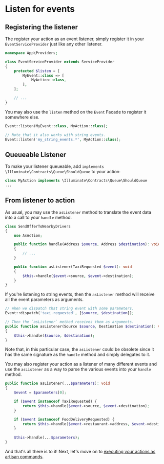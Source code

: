 # Listen for events

## Registering the listener

The register your action as an event listener, simply register it in your `EventServiceProvider` just like any other listener.

```php
namespace App\Providers;

class EventServiceProvider extends ServiceProvider
{
    protected $listen = [
        MyEvent::class => [
            MyAction::class,
        ],
    ];

    // ...
}
```

You may also use the `listen` method on the `Event` Facade to register it somewhere else.

```php
Event::listen(MyEvent::class, MyAction::class);

// Note that it also works with string events.
Event::listen('my_string_events.*', MyAction::class);
```

## Queueable Listener

To make your listener queueable, add `implements \Illuminate\Contracts\Queue\ShouldQueue` to your action:

```php
class MyAction implements \Illuminate\Contracts\Queue\ShouldQueue
...
```


## From listener to action

As usual, you may use the `asListener` method to translate the event data into a call to your `handle` method.

```php
class SendOfferToNearbyDrivers
{
    use AsAction;

    public function handle(Address $source, Address $destination): void
    {
        // ...
    }

    public function asListener(TaxiRequested $event): void
    {
        $this->handle($event->source, $event->destination);
    }
}
```

If you're listening to string events, then the `asListener` method will receive all the event parameters as arguments.

```php
// When we dispatch that string event with some parameters.
Event::dispatch('taxi.requested', [$source, $destination]);

// Then the `asListener` method receives them as arguments.
public function asListener(Source $source, Destination $destination): void
{
    $this->handle($source, $destination);
}
```

Note that, in this particular case, the `asListener` could be obsolete since it has the same signature as the `handle` method and simply delegates to it.

You may also register your action as a listener of many different events and use the `asListener` as a way to parse the various events into your `handle` method.

```php
public function asListener(...$parameters): void
{
    $event = $parameters[0];

    if ($event instanceof TaxiRequested) {
        return $this->handle($event->source, $event->destination);
    }

    if ($event instanceof FoodDeliveryRequested) {
        return $this->handle($event->restaurant->address, $event->destination);
    }
    
    $this->handle(...$parameters);
}
```

And that's all there is to it! Next, let's move on to [executing your actions as artisan commands](./execute-as-commands).
